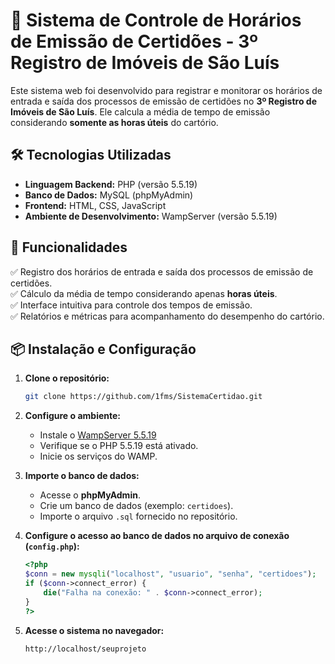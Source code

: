 # 📑 Sistema de Controle de Horários de Emissão de Certidões - 3º Registro de Imóveis de São Luís  

Este sistema web foi desenvolvido para registrar e monitorar os horários de entrada e saída dos processos de emissão de certidões no **3º Registro de Imóveis de São Luís**. Ele calcula a média de tempo de emissão considerando **somente as horas úteis** do cartório.  

## 🛠️ Tecnologias Utilizadas  

- **Linguagem Backend:** PHP (versão 5.5.19)  
- **Banco de Dados:** MySQL (phpMyAdmin)  
- **Frontend:** HTML, CSS, JavaScript  
- **Ambiente de Desenvolvimento:** WampServer (versão 5.5.19)  

## 🚀 Funcionalidades  

✅ Registro dos horários de entrada e saída dos processos de emissão de certidões.  
✅ Cálculo da média de tempo considerando apenas **horas úteis**.  
✅ Interface intuitiva para controle dos tempos de emissão.  
✅ Relatórios e métricas para acompanhamento do desempenho do cartório.  

## 📦 Instalação e Configuração  

1. **Clone o repositório:**  
   ```bash
   git clone https://github.com/1fms/SistemaCertidao.git
   ```

2. **Configure o ambiente:**  
   - Instale o [WampServer 5.5.19](https://sourceforge.net/projects/wampserver/files/WampServer%205/WampServer%205.5.19/)  
   - Verifique se o PHP 5.5.19 está ativado.  
   - Inicie os serviços do WAMP.  

3. **Importe o banco de dados:**  
   - Acesse o **phpMyAdmin**.  
   - Crie um banco de dados (exemplo: `certidoes`).  
   - Importe o arquivo `.sql` fornecido no repositório.  

4. **Configure o acesso ao banco de dados no arquivo de conexão (`config.php`):**  
   ```php
   <?php
   $conn = new mysqli("localhost", "usuario", "senha", "certidoes");
   if ($conn->connect_error) {
       die("Falha na conexão: " . $conn->connect_error);
   }
   ?>
   ```

5. **Acesse o sistema no navegador:**  
   ```
   http://localhost/seuprojeto
   ```
